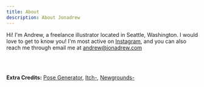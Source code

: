 ```yaml
---
title: About
description: About Jonadrew
---
```


Hi! I'm Andrew, a freelance illustrator located in Seattle, Washington. I would love to get to know you! I'm most active on [Instagram](https://www.instagram.com/jonadrew_/), and you can also reach me through email me at <andrew@jonadrew.com>

<br />
<br />

**Extra Credits:** [Pose Generator](../pose/), [Itch-](https://jonadrew.itch.io/), [Newgrounds-](https://jonadrew.newgrounds.com)
 
  <!-- but I also have a gallery up on 
 [Daily Paint Works](https://www.dailypaintworks.com/Artists/-jonadrew-13091) for most of 
 my oil paintings -->


<br />
<br />

